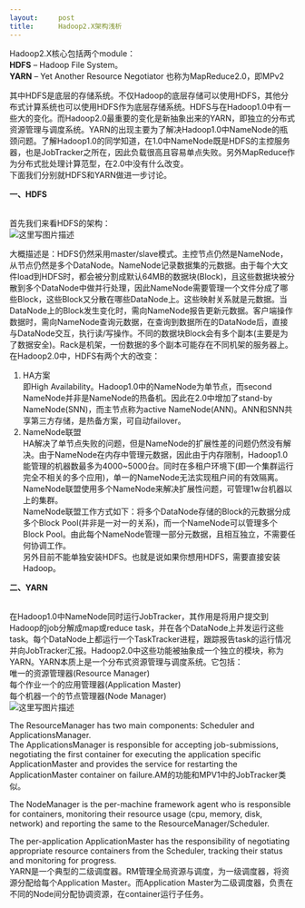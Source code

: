 ```yaml
---
layout:     post
title:      Hadoop2.X架构浅析
---
```

<div id="article_content" class="article_content clearfix csdn-tracking-statistics" data-pid="blog" data-mod="popu_307" data-dsm="post">
								            <link rel="stylesheet" href="https://csdnimg.cn/release/phoenix/template/css/ck_htmledit_views-f76675cdea.css">
						<div class="htmledit_views" id="content_views">
                
Hadoop2.X核心包括两个module： <br><strong>HDFS</strong> – Hadoop File System。 <br><strong>YARN</strong> – Yet Another Resource Negotiator 也称为MapReduce2.0，即MPv2
<p>其中HDFS是底层的存储系统。不仅Hadoop的底层存储可以使用HDFS，其他分布式计算系统也可以使用HDFS作为底层存储系统。HDFS与在Hadoop1.0中有一些大的变化。而Hadoop2.0最重要的变化是新抽象出来的YARN，即独立的分布式资源管理与调度系统。YARN的出现主要为了解决Hadoop1.0中NameNode的瓶颈问题。了解Hadoop1.0的同学知道，在1.0中NameNode既是HDFS的主控服务器，也是JobTracker之所在，因此负载很高且容易单点失败。另外MapReduce作为分布式批处理计算范型，在2.0中没有什么改变。<br>
下面我们分别就HDFS和YARN做进一步讨论。</p>
<p><strong>一、HDFS</strong> </p>
<p><br>
首先我们来看HDFS的架构： <br><img title="" alt="这里写图片描述" src="https://img-blog.csdn.net/20160108161256106"></p>
<p>大概描述是：HDFS仍然采用master/slave模式。主控节点仍然是NameNode，从节点仍然是多个DataNode。NameNode记录数据集的元数据。由于每个大文件load到HDFS时，都会被分割成默认64MB的数据块(Block)，且这些数据块被分散到多个DataNode中做并行处理，因此NameNode需要管理一个文件分成了哪些Block，这些Block又分散在哪些DataNode上。这些映射关系就是元数据。当DataNode上的Block发生变化时，需向NameNode报告更新元数据。客户端操作数据时，需向NameNode查询元数据，在查询到数据所在的DataNode后，直接与DataNode交互，执行读/写操作。不同的数据块Block会有多个副本(主要是为了数据安全)。Rack是机架，一份数据的多个副本可能存在不同机架的服务器上。
<br>
在Hadoop2.0中，HDFS有两个大的改变：</p>
<ol><li>HA方案 <br>
即High Availability。Hadoop1.0中的NameNode为单节点，而second NameNode并非是NameNode的热备机。因此在2.0中增加了stand-by NameNode(SNN)，而主节点称为active NameNode(ANN)。ANN和SNN共享第三方存储，是热备方案，可自动failover。</li><li>NameNode联盟 <br>
HA解决了单节点失败的问题，但是NameNode的扩展性差的问题仍然没有解决。由于NameNode在内存中管理元数据，因此由于内存限制，Hadoop1.0能管理的机器数最多为4000~5000台。同时在多租户环境下(即一个集群运行完全不相关的多个应用)，单一的NameNode无法实现租户间的有效隔离。NameNode联盟使用多个NameNode来解决扩展性问题，可管理1w台机器以上的集群。
<br>
NameNode联盟工作方式如下：将多个DataNode存储的Block的元数据分成多个Block Pool(并非是一对一的关系)，而一个NameNode可以管理多个Block Pool。由此每个NameNode管理一部分元数据，且相互独立，不需要任何协调工作。
<br>
另外目前不能单独安装HDFS。也就是说如果你想用HDFS，需要直接安装Hadoop。</li></ol><p><strong>二、YARN</strong> </p>
<p><br>
在Hadoop1.0中NameNode同时运行JobTracker，其作用是将用户提交到Hadoop的job分解成map或reduce task，并在各个DataNode上并发运行这些task。每个DataNode上都运行一个TaskTracker进程，跟踪报告task的运行情况并向JobTracker汇报。Hadoop2.0中这些功能被抽象成一个独立的模块，称为YARN。YARN本质上是一个分布式资源管理与调度系统。它包括：
<br>
唯一的资源管理器(Resource Manager) <br>
每个作业一个的应用管理器(Application Master) <br>
每个机器一个的节点管理器(Node Manager) <br><img title="" alt="这里写图片描述" src="https://img-blog.csdn.net/20160108172045423"></p>
<p>The ResourceManager has two main components: Scheduler and ApplicationsManager.
<br>
The ApplicationsManager is responsible for accepting job-submissions, negotiating the first container for executing the application specific ApplicationMaster and provides the service for restarting the ApplicationMaster container on failure.AM的功能和MPV1中的JobTracker类似。</p>
<p>The NodeManager is the per-machine framework agent who is responsible for containers, monitoring their resource usage (cpu, memory, disk, network) and reporting the same to the ResourceManager/Scheduler.</p>
<p>The per-application ApplicationMaster has the responsibility of negotiating appropriate resource containers from the Scheduler, tracking their status and monitoring for progress.
<br>
YARN是一个典型的二级调度器。RM管理全局资源与调度，为一级调度器，将资源分配给每个Application Master。而Application Master为二级调度器，负责在不同的Node间分配协调资源，在container运行子任务。</p>
            </div>
                </div>